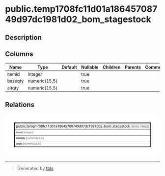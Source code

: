 # public.temp1708fc11d01a18645708749d97dc1981d02_bom_stagestock

## Description

## Columns

| Name | Type | Default | Nullable | Children | Parents | Comment |
| ---- | ---- | ------- | -------- | -------- | ------- | ------- |
| itemid | integer |  | true |  |  |  |
| baseqty | numeric(15,5) |  | true |  |  |  |
| altqty | numeric(15,5) |  | true |  |  |  |

## Relations

![er](public.temp1708fc11d01a18645708749d97dc1981d02_bom_stagestock.svg)

---

> Generated by [tbls](https://github.com/k1LoW/tbls)
